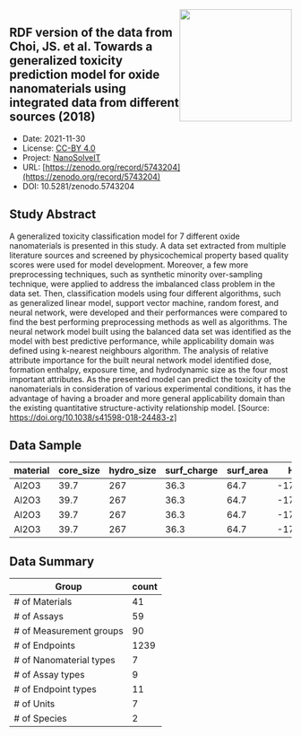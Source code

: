 <img style="float: right; width: 200px" src="https://upload.wikimedia.org/wikipedia/commons/e/e1/NanoCommons-Logo-Large_-_White_Circle_01.png" />


<div style="float: right; width: 200px" class='altmetric-embed' data-badge-type='donut' data-condensed='true' data-badge-details='right' data-doi="10.5281/zenodo.5743204"></div>

## RDF version of the data from Choi, JS. et al. Towards a generalized toxicity prediction model for oxide nanomaterials using integrated data from different sources (2018)
<script type="application/ld+json">
	{
		"@context": {
			"bs": "https://bioschemas.org/",
			"schema": "https://schema.org/",
			"citation": "schema:citation",
			"name": "schema:name",
			"url": "schema:url",
			"variableMeasured": "schema:variableMeasured"
		},
		"@type": "schema:Dataset",
		"variableMeasured": [
			{
				"@type": "schema:PropertyValue",
				"name": "cell type"
			},
			{
				"@type": "schema:PropertyValue",
				"name": "dose"
			},
			{
				"@type": "schema:PropertyValue",
				"name": "expose time"
			},
			{
				"@type": "schema:PropertyValue",
				"name": "toxicological endpoint"
			},
			{
				"@type": "schema:PropertyValue",
				"name": "physicochemical characterization"
			},
			{
				"@type": "schema:PropertyValue",
				"name": "composition"
			},
			{
				"@type": "schema:PropertyValue",
				"name": "size"
			},
			{
				"@type": "schema:PropertyValue",
				"name": "size distribution"
			},
			{
				"@type": "schema:PropertyValue",
				"name": "surface area"
			},
			{
				"@type": "schema:PropertyValue",
				"name": "surface charge"
			}
		],
		"name": "RDF version of the data from Choi, JS. et al. Towards a generalized toxicity prediction model for oxide nanomaterials using integrated data from different sources (2018)",
		"@id": "https://zenodo.org/record/5743204",
		"url": "https://zenodo.org/record/5743204",
		"citation": "https://zenodo.org/record/5743204",
		"http://purl.org/dc/terms/conformsTo": { "@type": "schema:CreativeWork", "@id": "https://bioschemas.org/profiles/Dataset/0.4-DRAFT" },
		"schema:identifier": "10.5281/zenodo.5743204",
		"schema:license": "https://creativecommons.org/licenses/by/4.0/legalcode",
		"schema:creator": [
		  {
			"@type": "schema:Organization",
			"name": "NanoSolveIT"
		  }
		],
		"schema:datePublished": "2021-11-30"
	}
</script>

* Date: 2021-11-30
* License: [CC-BY 4.0](https://creativecommons.org/licenses/by/4.0/legalcode)
* Project: [NanoSolveIT](https://www.nanosolveit.eu/)
* URL: [https://zenodo.org/record/5743204](https://zenodo.org/record/5743204)
* DOI: 10.5281/zenodo.5743204



## Study Abstract

A generalized toxicity classification model for 7 different oxide nanomaterials is presented in this study. A data set extracted from multiple literature sources and screened by physicochemical property based quality scores were used for model development. Moreover, a few more preprocessing techniques, such as synthetic minority over-sampling technique, were applied to address the imbalanced class problem in the data set. Then, classification models using four different algorithms, such as generalized linear model, support vector machine, random forest, and neural network, were developed and their performances were compared to find the best performing preprocessing methods as well as algorithms. The neural network model built using the balanced data set was identified as the model with best predictive performance, while applicability domain was defined using k-nearest neighbours algorithm. The analysis of relative attribute importance for the built neural network model identified dose, formation enthalpy, exposure time, and hydrodynamic size as the four most important attributes. As the presented model can predict the toxicity of the nanomaterials in consideration of various experimental conditions, it has the advantage of having a broader and more general applicability domain than the existing quantitative structure-activity relationship model.  [Source: https://doi.org/10.1038/s41598-018-24483-z]



## Data Sample

| material | core_size | hydro_size | surf_charge | surf_area | Hsf     | Ec    | Ev    | MeO  | assay | cell_line | cell_species | cell_origin | cell_type | time | dose  | viability | toxicity |
| -------- | --------- | ---------- | ----------- | --------- | ------- | ----- | ----- | ---- | ----- | --------- | ------------ | ----------- | --------- | ---- | ----- | --------- | -------- |
| Al2O3    | 39.7      | 267        | 36.3        | 64.7      | -17.345 | -1.51 | -9.81 | 5.67 | MTT   | HCMEC     | Human        | Blood       | Normal    | 24   | 0.001 | 92.5258   | nonToxic |
| Al2O3    | 39.7      | 267        | 36.3        | 64.7      | -17.345 | -1.51 | -9.81 | 5.67 | MTT   | HCMEC     | Human        | Blood       | Normal    | 24   | 0.01  | 96.134    | nonToxic |
| Al2O3    | 39.7      | 267        | 36.3        | 64.7      | -17.345 | -1.51 | -9.81 | 5.67 | MTT   | HCMEC     | Human        | Blood       | Normal    | 24   | 0.1   | 93.5567   | nonToxic |
| Al2O3    | 39.7      | 267        | 36.3        | 64.7      | -17.345 | -1.51 | -9.81 | 5.67 | MTT   | HCMEC     | Human        | Blood       | Normal    | 24   | 1     | 97.6804   | nonToxic |



## Data Summary

|Group|count|
|-----|-----|
|# of Materials| 41  |
|# of Assays| 59  |
|# of Measurement groups| 90  |
|# of Endpoints| 1239|
|# of Nanomaterial types| 7   |
|# of Assay types| 9   |
|# of Endpoint types| 11  |
|# of Units| 7   |
|# of Species| 2   |
